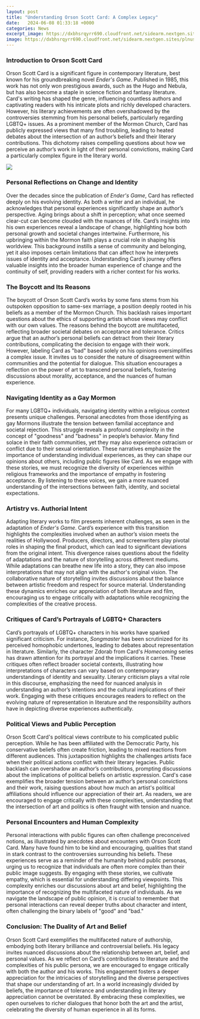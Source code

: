 ```yaml
---
layout: post
title: "Understanding Orson Scott Card: A Complex Legacy"
date:   2024-06-08 01:33:18 +0000
categories: News
excerpt_image: https://dxbhsrqyrr690.cloudfront.net/sidearm.nextgen.sites/plnusealions.com/images/responsive_2023/default_image.png
image: https://dxbhsrqyrr690.cloudfront.net/sidearm.nextgen.sites/plnusealions.com/images/responsive_2023/default_image.png
---
```


### Introduction to Orson Scott Card
Orson Scott Card is a significant figure in contemporary literature, best known for his groundbreaking novel *Ender's Game*. Published in 1985, this work has not only won prestigious awards, such as the Hugo and Nebula, but has also become a staple in science fiction and fantasy literature. Card's writing has shaped the genre, influencing countless authors and captivating readers with his intricate plots and richly developed characters. However, his literary achievements are often overshadowed by the controversies stemming from his personal beliefs, particularly regarding LGBTQ+ issues. As a prominent member of the Mormon Church, Card has publicly expressed views that many find troubling, leading to heated debates about the intersection of an author’s beliefs and their literary contributions. This dichotomy raises compelling questions about how we perceive an author’s work in light of their personal convictions, making Card a particularly complex figure in the literary world.

![](https://dxbhsrqyrr690.cloudfront.net/sidearm.nextgen.sites/plnusealions.com/images/responsive_2023/default_image.png)
### Personal Reflections on Change and Identity
Over the decades since the publication of *Ender's Game*, Card has reflected deeply on his evolving identity. As both a writer and an individual, he acknowledges that personal experiences significantly shape an author’s perspective. Aging brings about a shift in perception; what once seemed clear-cut can become clouded with the nuances of life. Card’s insights into his own experiences reveal a landscape of change, highlighting how both personal growth and societal changes intertwine. Furthermore, his upbringing within the Mormon faith plays a crucial role in shaping his worldview. This background instills a sense of community and belonging, yet it also imposes certain limitations that can affect how he interprets issues of identity and acceptance. Understanding Card’s journey offers valuable insights into the broader human experience of change and the continuity of self, providing readers with a richer context for his works.
### The Boycott and Its Reasons
The boycott of Orson Scott Card’s works by some fans stems from his outspoken opposition to same-sex marriage, a position deeply rooted in his beliefs as a member of the Mormon Church. This backlash raises important questions about the ethics of supporting artists whose views may conflict with our own values. The reasons behind the boycott are multifaceted, reflecting broader societal debates on acceptance and tolerance. Critics argue that an author’s personal beliefs can detract from their literary contributions, complicating the decision to engage with their work. However, labeling Card as "bad" based solely on his opinions oversimplifies a complex issue. It invites us to consider the nature of disagreement within communities and the potential for dialogue. This situation encourages a reflection on the power of art to transcend personal beliefs, fostering discussions about morality, acceptance, and the nuances of human experience.
### Navigating Identity as a Gay Mormon
For many LGBTQ+ individuals, navigating identity within a religious context presents unique challenges. Personal anecdotes from those identifying as gay Mormons illustrate the tension between familial acceptance and societal rejection. This struggle reveals a profound complexity in the concept of "goodness" and "badness" in people’s behavior. Many find solace in their faith communities, yet they may also experience ostracism or conflict due to their sexual orientation. These narratives emphasize the importance of understanding individual experiences, as they can shape our opinions about others, including public figures like Card. As we engage with these stories, we must recognize the diversity of experiences within religious frameworks and the importance of empathy in fostering acceptance. By listening to these voices, we gain a more nuanced understanding of the intersections between faith, identity, and societal expectations.
### Artistry vs. Authorial Intent
Adapting literary works to film presents inherent challenges, as seen in the adaptation of *Ender's Game*. Card’s experience with this transition highlights the complexities involved when an author’s vision meets the realities of Hollywood. Producers, directors, and screenwriters play pivotal roles in shaping the final product, which can lead to significant deviations from the original intent. This divergence raises questions about the fidelity of adaptations and the nature of storytelling across different mediums. While adaptations can breathe new life into a story, they can also impose interpretations that may not align with the author's original vision. The collaborative nature of storytelling invites discussions about the balance between artistic freedom and respect for source material. Understanding these dynamics enriches our appreciation of both literature and film, encouraging us to engage critically with adaptations while recognizing the complexities of the creative process.
### Critiques of Card’s Portrayals of LGBTQ+ Characters
Card’s portrayals of LGBTQ+ characters in his works have sparked significant criticism. For instance, *Songmaster* has been scrutinized for its perceived homophobic undertones, leading to debates about representation in literature. Similarly, the character Zdorab from Card's *Homecoming* series has drawn attention for its portrayal and the implications it carries. These critiques often reflect broader societal contexts, illustrating how interpretations of characters can vary based on contemporary understandings of identity and sexuality. Literary criticism plays a vital role in this discourse, emphasizing the need for nuanced analysis in understanding an author’s intentions and the cultural implications of their work. Engaging with these critiques encourages readers to reflect on the evolving nature of representation in literature and the responsibility authors have in depicting diverse experiences authentically.
### Political Views and Public Perception
Orson Scott Card's political views contribute to his complicated public perception. While he has been affiliated with the Democratic Party, his conservative beliefs often create friction, leading to mixed reactions from different audiences. This juxtaposition highlights the challenges artists face when their political actions conflict with their literary legacies. Public backlash can overshadow an author’s contributions, prompting discussions about the implications of political beliefs on artistic expression. Card's case exemplifies the broader tension between an author’s personal convictions and their work, raising questions about how much an artist's political affiliations should influence our appreciation of their art. As readers, we are encouraged to engage critically with these complexities, understanding that the intersection of art and politics is often fraught with tension and nuance.
### Personal Encounters and Human Complexity
Personal interactions with public figures can often challenge preconceived notions, as illustrated by anecdotes about encounters with Orson Scott Card. Many have found him to be kind and encouraging, qualities that stand in stark contrast to the controversies surrounding his beliefs. These experiences serve as a reminder of the humanity behind public personas, urging us to recognize that individuals are often more complex than their public image suggests. By engaging with these stories, we cultivate empathy, which is essential for understanding differing viewpoints. This complexity enriches our discussions about art and belief, highlighting the importance of recognizing the multifaceted nature of individuals. As we navigate the landscape of public opinion, it is crucial to remember that personal interactions can reveal deeper truths about character and intent, often challenging the binary labels of "good" and "bad."
### Conclusion: The Duality of Art and Belief
Orson Scott Card exemplifies the multifaceted nature of authorship, embodying both literary brilliance and controversial beliefs. His legacy invites nuanced discussions about the relationship between art, belief, and personal values. As we reflect on Card’s contributions to literature and the complexities of his public persona, we are encouraged to engage critically with both the author and his works. This engagement fosters a deeper appreciation for the intricacies of storytelling and the diverse perspectives that shape our understanding of art. In a world increasingly divided by beliefs, the importance of tolerance and understanding in literary appreciation cannot be overstated. By embracing these complexities, we open ourselves to richer dialogues that honor both the art and the artist, celebrating the diversity of human experience in all its forms.